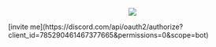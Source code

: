 <p align="center">
  <img src="https://cdn.discordapp.com/attachments/682711834892959816/804968313385123850/output.gif">
</p>
  [invite me](https://discord.com/api/oauth2/authorize?client_id=785290461467377665&permissions=0&scope=bot)
